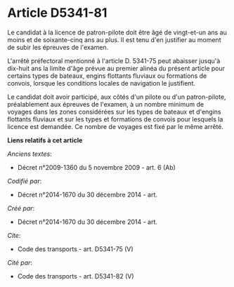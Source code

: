 # Article D5341-81

Le candidat à la licence de patron-pilote doit être âgé de vingt-et-un ans au moins et de soixante-cinq ans au plus. Il est
tenu d'en justifier au moment de subir les épreuves de l'examen. 

L'arrêté préfectoral mentionné à l'article D. 5341-75 peut abaisser jusqu'à dix-huit ans la limite d'âge prévue au premier
alinéa du présent article pour certains types de bateaux, engins flottants fluviaux ou formations de convois, lorsque les
conditions locales de navigation le justifient. 

Le candidat doit avoir participé, aux côtés d'un pilote ou d'un patron-pilote, préalablement aux épreuves de l'examen, à un
nombre minimum de voyages dans les zones considérées sur les types de bateaux et d'engins flottants fluviaux et sur les types
et formations de convois pour lesquels la licence est demandée. Ce nombre de voyages est fixé par le même arrêté.

**Liens relatifs à cet article**

_Anciens textes_:

  - Décret n°2009-1360 du 5 novembre 2009 - art. 6 (Ab)

_Codifié par_:

  - Décret n°2014-1670 du 30 décembre 2014 - art.

_Créé par_:

  - Décret n°2014-1670 du 30 décembre 2014 - art.

_Cite_:

  - Code des transports - art. D5341-75 (V)

_Cité par_:

  - Code des transports - art. D5341-82 (V)

